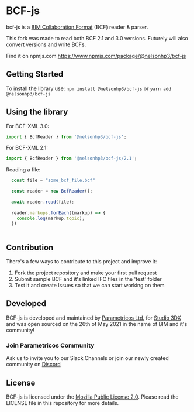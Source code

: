 # BCF-js

bcf-js is a [BIM Collaboration Format](https://technical.buildingsmart.org/standards/bcf/ "BIM Collaboration Format") (BCF) reader & parser.

This fork was made to read both BCF 2.1 and 3.0 versions.
Futurely will also convert versions and write BCFs.

Find it on npmjs.com https://www.npmjs.com/package/@nelsonhp3/bcf-js

## Getting Started
To install the library use:
`npm install @nelsonhp3/bcf-js` or `yarn add @nelsonhp3/bcf-js`

## Using the library

For BCF-XML 3.0:
``` javascript
import { BcfReader } from '@nelsonhp3/bcf-js';
```
For BCF-XML 2.1:
``` javascript
import { BcfReader } from '@nelsonhp3/bcf-js/2.1';
```
Reading a file:

``` javascript
  const file = "some_bcf_file.bcf"

  const reader = new BcfReader();
  
  await reader.read(file);
  
  reader.markups.forEach((markup) => {
    console.log(markup.topic);
  })
  
```

## Contribution
There's a few ways to contribute to this project and improve it:
1. Fork the project repository and make your first pull request
2. Submit sample BCF and it's linked IFC files in the 'test' folder
3. Test it and create Issues so that we can start working on them

## Developed
BCF-js is developed and maintained by [Parametricos Ltd.](https://parametricos.com "Parametricos Ltd.") for [Studio 3DX](https://studio3dx.com "Studio 3DX.") and was open sourced on the 26th of May 2021 in the name of BIM and it's community!
### Join Parametricos Community
Ask us to invite you to our Slack Channels or join our newly created community on [Discord](https://discord.gg/qcTMXVa44S)

## License
BCF-js is licensed under the [Mozilla Public License 2.0](https://github.com/Parametricos/bcf-js/blob/6110f8ec70f86dbe1b3644441e5ca8935843d233/LICENSE "Mozilla Public License 2.0"). Please read the LICENSE file in this repository for more details. 
